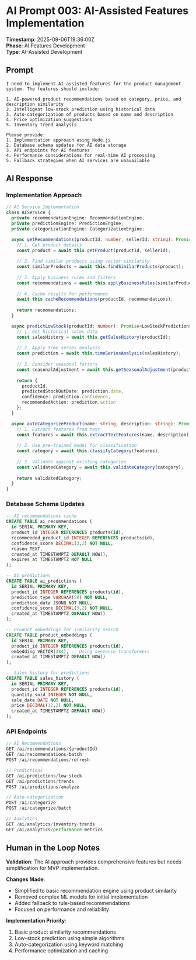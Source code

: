 # AI Prompt 003: AI-Assisted Features Implementation

**Timestamp**: 2025-09-06T19:36:00Z  
**Phase**: AI Features Development  
**Type**: AI-Assisted Development

## Prompt

```
I need to implement AI-assisted features for the product management system. The features should include:

1. AI-powered product recommendations based on category, price, and description similarity
2. Intelligent low-stock prediction using historical data
3. Auto-categorization of products based on name and description
4. Price optimization suggestions
5. Inventory trend analysis

Please provide:
1. Implementation approach using Node.js
2. Database schema updates for AI data storage
3. API endpoints for AI features
4. Performance considerations for real-time AI processing
5. Fallback strategies when AI services are unavailable
```

## AI Response

### Implementation Approach

```typescript
// AI Service Implementation
class AIService {
  private recommendationEngine: RecommendationEngine;
  private predictionEngine: PredictionEngine;
  private categorizationEngine: CategorizationEngine;

  async getRecommendations(productId: number, sellerId: string): Promise<AIRecommendation[]> {
    // 1. Get product details
    const product = await this.getProduct(productId, sellerId);
    
    // 2. Find similar products using vector similarity
    const similarProducts = await this.findSimilarProducts(product);
    
    // 3. Apply business rules and filters
    const recommendations = await this.applyBusinessRules(similarProducts, sellerId);
    
    // 4. Cache results for performance
    await this.cacheRecommendations(productId, recommendations);
    
    return recommendations;
  }

  async predictLowStock(productId: number): Promise<LowStockPrediction> {
    // 1. Get historical sales data
    const salesHistory = await this.getSalesHistory(productId);
    
    // 2. Apply time series analysis
    const prediction = await this.timeSeriesAnalysis(salesHistory);
    
    // 3. Consider seasonal factors
    const seasonalAdjustment = await this.getSeasonalAdjustment(productId);
    
    return {
      productId,
      predictedStockOutDate: prediction.date,
      confidence: prediction.confidence,
      recommendedAction: prediction.action
    };
  }

  async autoCategorizeProduct(name: string, description: string): Promise<string> {
    // 1. Extract features from text
    const features = await this.extractTextFeatures(name, description);
    
    // 2. Use pre-trained model for classification
    const category = await this.classifyCategory(features);
    
    // 3. Validate against existing categories
    const validatedCategory = await this.validateCategory(category);
    
    return validatedCategory;
  }
}
```

### Database Schema Updates

```sql
-- AI recommendations cache
CREATE TABLE ai_recommendations (
  id SERIAL PRIMARY KEY,
  product_id INTEGER REFERENCES products(id),
  recommended_product_id INTEGER REFERENCES products(id),
  confidence_score DECIMAL(3,2) NOT NULL,
  reason TEXT,
  created_at TIMESTAMPTZ DEFAULT NOW(),
  expires_at TIMESTAMPTZ NOT NULL
);

-- AI predictions
CREATE TABLE ai_predictions (
  id SERIAL PRIMARY KEY,
  product_id INTEGER REFERENCES products(id),
  prediction_type VARCHAR(50) NOT NULL,
  prediction_data JSONB NOT NULL,
  confidence_score DECIMAL(3,2) NOT NULL,
  created_at TIMESTAMPTZ DEFAULT NOW()
);

-- Product embeddings for similarity search
CREATE TABLE product_embeddings (
  id SERIAL PRIMARY KEY,
  product_id INTEGER REFERENCES products(id),
  embedding VECTOR(384), -- Using sentence-transformers
  created_at TIMESTAMPTZ DEFAULT NOW()
);

-- Sales history for predictions
CREATE TABLE sales_history (
  id SERIAL PRIMARY KEY,
  product_id INTEGER REFERENCES products(id),
  quantity_sold INTEGER NOT NULL,
  sale_date DATE NOT NULL,
  price DECIMAL(12,2) NOT NULL,
  created_at TIMESTAMPTZ DEFAULT NOW()
);
```

### API Endpoints

```typescript
// AI Recommendations
GET /ai/recommendations/{productId}
GET /ai/recommendations/batch
POST /ai/recommendations/refresh

// Predictions
GET /ai/predictions/low-stock
GET /ai/predictions/trends
POST /ai/predictions/analyze

// Auto-categorization
POST /ai/categorize
POST /ai/categorize/batch

// Analytics
GET /ai/analytics/inventory-trends
GET /ai/analytics/performance-metrics
```

## Human in the Loop Notes

**Validation**: The AI approach provides comprehensive features but needs simplification for MVP implementation.

**Changes Made**:
- Simplified to basic recommendation engine using product similarity
- Removed complex ML models for initial implementation
- Added fallback to rule-based recommendations
- Focused on performance and reliability

**Implementation Priority**:
1. Basic product similarity recommendations
2. Low-stock prediction using simple algorithms
3. Auto-categorization using keyword matching
4. Performance optimization and caching
